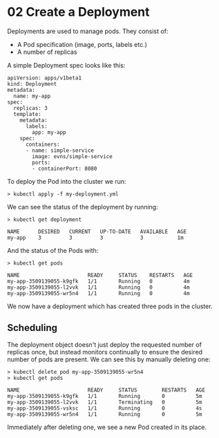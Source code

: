 # 02 Create a Deployment

Deployments are used to manage pods. They consist of:

* A Pod specification (image, ports, labels etc.)
* A number of replicas

A simple Deployment spec looks like this:

```
apiVersion: apps/v1beta1
kind: Deployment
metadata:
  name: my-app
spec:
  replicas: 3
  template:
    metadata:
      labels:
        app: my-app
    spec:
      containers:
      - name: simple-service
        image: evns/simple-service
        ports:
        - containerPort: 8080
```

To deploy the Pod into the cluster we run:

```
> kubectl apply -f my-deployment.yml
```

We can see the status of the deployment by running:

```
> kubectl get deployment

NAME      DESIRED   CURRENT   UP-TO-DATE   AVAILABLE   AGE
my-app    3         3         3            3           1m
```

And the status of the Pods with:

```
> kubectl get pods

NAME                      READY     STATUS    RESTARTS   AGE
my-app-3509139055-k9gfk   1/1       Running   0          4m
my-app-3509139055-l2vvk   1/1       Running   0          4m
my-app-3509139055-wr5n4   1/1       Running   0          4m
```

We now have a deployment which has created three pods in the cluster.

## Scheduling

The deployment object doesn't just deploy the requested number of replicas once, but instead monitors continually to ensure the desired number of pods are present.   We can see this by manually deleting one:

```
> kubectl delete pod my-app-3509139055-wr5n4
> kubectl get pods

NAME                      READY     STATUS        RESTARTS   AGE
my-app-3509139055-k9gfk   1/1       Running       0          5m
my-app-3509139055-l2vvk   1/1       Terminating   0          5m
my-app-3509139055-vsksc   1/1       Running       0          4s
my-app-3509139055-wr5n4   1/1       Running       0          5m
```

Immediately after deleting one, we see a new Pod created in its place.
